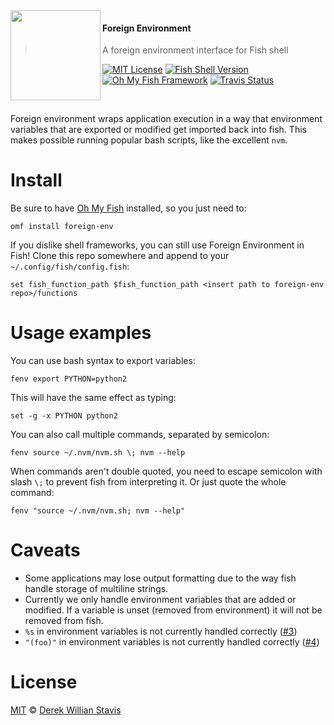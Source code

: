 <img src="https://cloud.githubusercontent.com/assets/8317250/8510172/f006f0a4-230f-11e5-98b6-5c2e3c87088f.png" align="left" width="144px" height="144px"/>

#### Foreign Environment
> A foreign environment interface for Fish shell

[![MIT License](https://img.shields.io/badge/license-MIT-007EC7.svg?style=flat-square)](/LICENSE)
[![Fish Shell Version](https://img.shields.io/badge/fish-v2.2.0-007EC7.svg?style=flat-square)](http://fishshell.com)
[![Oh My Fish Framework](https://img.shields.io/badge/Oh%20My%20Fish-Framework-007EC7.svg?style=flat-square)](https://www.github.com/oh-my-fish/oh-my-fish)
[![Travis Status](https://img.shields.io/travis/derekstavis/plugin-nvm.svg?style=flat-square)](https://travis-ci.org/derekstavis/plugin-nvm)

<br/>

Foreign environment wraps application execution in a way that environment variables that are exported or modified get imported back into fish. This makes possible running popular bash scripts, like the excellent `nvm`.


# Install

Be sure to have [Oh My Fish](omf-link) installed, so you just need to:

```fish
omf install foreign-env
```

If you dislike shell frameworks, you can still use Foreign Environment in Fish! Clone this repo somewhere and append to your `~/.config/fish/config.fish`:

```fish
set fish_function_path $fish_function_path <insert path to foreign-env repo>/functions
```


# Usage examples

You can use bash syntax to export variables:

```fish
fenv export PYTHON=python2
```

This will have the same effect as typing:

```fish
set -g -x PYTHON python2
```

You can also call multiple commands, separated by semicolon:

```fish
fenv source ~/.nvm/nvm.sh \; nvm --help
```

When commands aren't double quoted, you need to escape semicolon with slash `\;` to prevent fish from interpreting it. Or just quote the whole command:

```fish
fenv "source ~/.nvm/nvm.sh; nvm --help"
```


# Caveats

* Some applications may lose output formatting due to the way fish handle storage of multiline strings.
* Currently we only handle environment variables that are added or modified. If a variable is unset (removed from environment) it will not be removed from fish.
* `%s` in environment variables is not currently handled correctly
  ([#3](https://github.com/oh-my-fish/plugin-foreign-env/issues/3))
* `"(foo)"` in environment variables is not currently handled correctly
  ([#4](https://github.com/oh-my-fish/plugin-foreign-env/issues/4))


# License

[MIT][mit] © [Derek Willian Stavis][author]


[mit]:            http://opensource.org/licenses/MIT
[author]:         http://github.com/derekstavis
[omf-link]:       https://www.github.com/oh-my-fish/oh-my-fish
